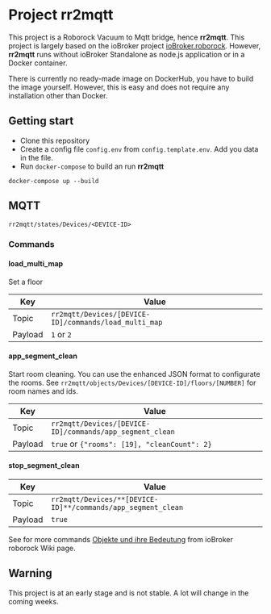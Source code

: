 # Project rr2mqtt

This project is a Roborock Vacuum to Mqtt bridge, hence **rr2mqtt**. This project is largely based on the ioBroker project [ioBroker.roborock](https://github.com/copystring/ioBroker.roborock). However, **rr2mqtt** runs without ioBroker Standalone as node.js application or in a Docker container.

There is currently no ready-made image on DockerHub, you have to build the image yourself. However, this is easy and does not require any installation other than Docker.

## Getting start

- Clone this repository
- Create a config file `config.env` from `config.template.env`. Add you data in the file.
- Run `docker-compose` to build an run **rr2mqtt**

```shell
docker-compose up --build
```

## MQTT

```mqtt
rr2mqtt/states/Devices/<DEVICE-ID>
```

### Commands

#### load_multi_map

Set a floor

| Key     | Value                                                 |
| ------- | ----------------------------------------------------- |
| Topic   | `rr2mqtt/Devices/[DEVICE-ID]/commands/load_multi_map` |
| Payload | `1` or `2`                                            |

#### app_segment_clean

Start room cleaning. You can use the enhanced JSON format to configurate the rooms.
See `rr2mqtt/objects/Devices/[DEVICE-ID]/floors/[NUMBER]` for room names and ids.

| Key     | Value                                                    |
| ------- | -------------------------------------------------------- |
| Topic   | `rr2mqtt/Devices/[DEVICE-ID]/commands/app_segment_clean` |
| Payload | `true` or `{"rooms": [19], "cleanCount": 2}`             |

#### stop_segment_clean

| Key     | Value                                                        |
| ------- | ------------------------------------------------------------ |
| Topic   | `rr2mqtt/Devices/**[DEVICE-ID]**/commands/app_segment_clean` |
| Payload | `true`                                                       |

See for more commands [Objekte und ihre Bedeutung](https://github.com/copystring/ioBroker.roborock/wiki/Objekte-und-ihre-Bedeutung#commands) from ioBroker roborock Wiki page.

## Warning

This project is at an early stage and is not stable. A lot will change in the coming weeks.
